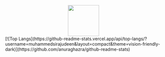<div id="header" align="center">
  <img src="https://media.giphy.com/media/M9gbBd9nbDrOTu1Mqx/giphy.gif" width="100"/>
</div>
[![Top Langs](https://github-readme-stats.vercel.app/api/top-langs/?username=muhammedsirajudeen&layout=compact&theme=vision-friendly-dark)](https://github.com/anuraghazra/github-readme-stats)
